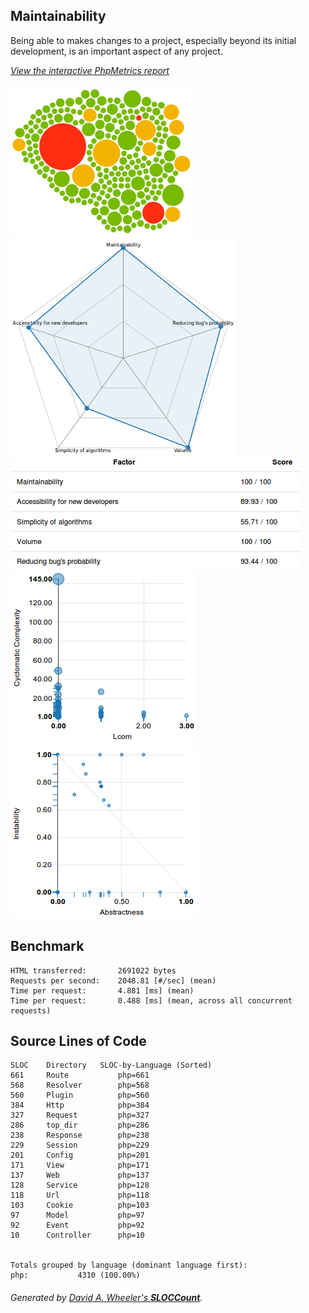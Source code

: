 ## Maintainability
Being able to makes changes to a project, especially beyond its initial development, is an important aspect of any project.
   
_[View the interactive PhpMetrics report](/phpmetrics)_

[![](/phpmetrics/images/maintenability.png)](/phpmetrics/)[![](/phpmetrics/images/evaluation.png)](/phpmetrics/)
<br>
[![](/phpmetrics/images/eval-report.png)](/phpmetrics/)
<br>
[![](/phpmetrics/images/custom.png)](/phpmetrics/)[![](/phpmetrics/images/abstractness.png)](/phpmetrics/)

## Benchmark
```
HTML transferred:       2691022 bytes
Requests per second:    2048.81 [#/sec] (mean)
Time per request:       4.881 [ms] (mean)
Time per request:       0.488 [ms] (mean, across all concurrent requests)
```

## Source Lines of Code

```
SLOC	Directory	SLOC-by-Language (Sorted)
661     Route           php=661
568     Resolver        php=568
560     Plugin          php=560
384     Http            php=384
327     Request         php=327
286     top_dir         php=286
238     Response        php=238
229     Session         php=229
201     Config          php=201
171     View            php=171
137     Web             php=137
128     Service         php=128
118     Url             php=118
103     Cookie          php=103
97      Model           php=97
92      Event           php=92
10      Controller      php=10


Totals grouped by language (dominant language first):
php:           4310 (100.00%)
```

<h6>Generated by <a href="http://www.dwheeler.com/sloccount">David A. Wheeler's <b>SLOCCount</b></a>.</h6>
